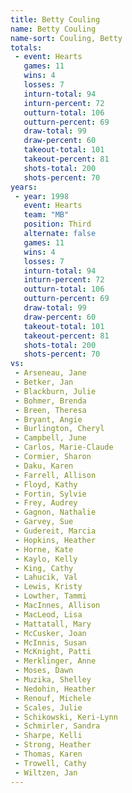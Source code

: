 ```yaml
---
title: Betty Couling
name: Betty Couling
name-sort: Couling, Betty
totals:
 - event: Hearts
   games: 11
   wins: 4
   losses: 7
   inturn-total: 94
   inturn-percent: 72
   outturn-total: 106
   outturn-percent: 69
   draw-total: 99
   draw-percent: 60
   takeout-total: 101
   takeout-percent: 81
   shots-total: 200
   shots-percent: 70
years:
 - year: 1998
   event: Hearts
   team: "MB"
   position: Third
   alternate: false
   games: 11
   wins: 4
   losses: 7
   inturn-total: 94
   inturn-percent: 72
   outturn-total: 106
   outturn-percent: 69
   draw-total: 99
   draw-percent: 60
   takeout-total: 101
   takeout-percent: 81
   shots-total: 200
   shots-percent: 70
vs:
 - Arseneau, Jane
 - Betker, Jan
 - Blackburn, Julie
 - Bohmer, Brenda
 - Breen, Theresa
 - Bryant, Angie
 - Burlington, Cheryl
 - Campbell, June
 - Carlos, Marie-Claude
 - Cormier, Sharon
 - Daku, Karen
 - Farrell, Allison
 - Floyd, Kathy
 - Fortin, Sylvie
 - Frey, Audrey
 - Gagnon, Nathalie
 - Garvey, Sue
 - Gudereit, Marcia
 - Hopkins, Heather
 - Horne, Kate
 - Kaylo, Kelly
 - King, Cathy
 - Lahucik, Val
 - Lewis, Kristy
 - Lowther, Tammi
 - MacInnes, Allison
 - MacLeod, Lisa
 - Mattatall, Mary
 - McCusker, Joan
 - McInnis, Susan
 - McKnight, Patti
 - Merklinger, Anne
 - Moses, Dawn
 - Muzika, Shelley
 - Nedohin, Heather
 - Renouf, Michele
 - Scales, Julie
 - Schikowski, Keri-Lynn
 - Schmirler, Sandra
 - Sharpe, Kelli
 - Strong, Heather
 - Thomas, Karen
 - Trowell, Cathy
 - Wiltzen, Jan
---
```

